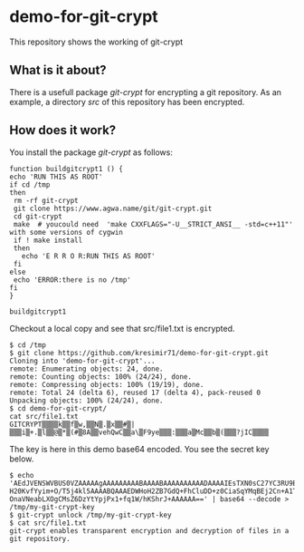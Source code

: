 # demo-for-git-crypt
This repository shows the working of git-crypt
## What is it about?
There is a usefull package *git-crypt* for encrypting a git repository. As an example, a directory *src* of this repository has been encrypted.
## How does it work?
You install the package *git-crypt* as follows:
```
function buildgitcrypt1 () {
echo 'RUN THIS AS ROOT'
if cd /tmp
then
 rm -rf git-crypt
 git clone https://www.agwa.name/git/git-crypt.git
 cd git-crypt
 make  # youcould need  'make CXXFLAGS="-U__STRICT_ANSI__ -std=c++11"'  with some versions of cygwin
 if ! make install
 then
   echo 'E R R O R:RUN THIS AS ROOT'
 fi
else
 echo 'ERROR:there is no /tmp'
fi
}

buildgitcrypt1

```
Checkout a local copy and see that src/file1.txt is encrypted.
```
$ cd /tmp
$ git clone https://github.com/kresimir71/demo-for-git-crypt.git
Cloning into 'demo-for-git-crypt'...
remote: Enumerating objects: 24, done.        
remote: Counting objects: 100% (24/24), done.        
remote: Compressing objects: 100% (19/19), done.        
remote: Total 24 (delta 6), reused 17 (delta 4), pack-reused 0        
Unpacking objects: 100% (24/24), done.
$ cd demo-for-git-crypt/
cat src/file1.txt
GITCRYPT▒▒▒▒k▒▒f▒w,▒▒N▒.▒x▒▒#▒|▒▒▒i▒+.▒l▒▒@▒*▒(#▒8A▒▒vehQwC▒▒a\▒F9ye▒▒▒:▒▒▒a▒Mc▒▒b▒(▒▒▒?jIC▒▒▒▒
```
The key is here in this demo base64 encoded. You see the secret key below.
```
$ echo 'AEdJVENSWVBUS0VZAAAAAgAAAAAAAAABAAAABAAAAAAAAAADAAAAIEsTXN0sC27YC3RU9BiVZiSD
H20KvfYyim+O/T5j4kl5AAAABQAAAEDWHoH2ZB7GdQ+FhCluDD+z0CiaSqYMqBEj2Cn+A1T+YgH2
OnaVNeabLXOgCMsZ6DzYtYpjPx1+fq1W/hKShrJ+AAAAAA==' | base64 --decode > /tmp/my-git-crypt-key
$ git-crypt unlock /tmp/my-git-crypt-key 
$ cat src/file1.txt
git-crypt enables transparent encryption and decryption of files in a git repository.
```

